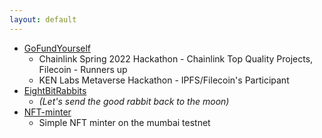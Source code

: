 ```yaml
---
layout: default
---
```


* [GoFundYourself](https://devpost.com/software/brofundyourself)
  * Chainlink Spring 2022 Hackathon - Chainlink Top Quality Projects, Filecoin - Runners up
  * KEN Labs Metaverse Hackathon - IPFS/Filecoin's Participant
* [EightBitRabbits](https://opensea.io/collection/eightbitrabbits) 
  * *(Let's send the good rabbit back to the moon)*
* [NFT-minter](https://nft-minter-5tack.herokuapp.com/)
  * Simple NFT minter on the mumbai testnet
